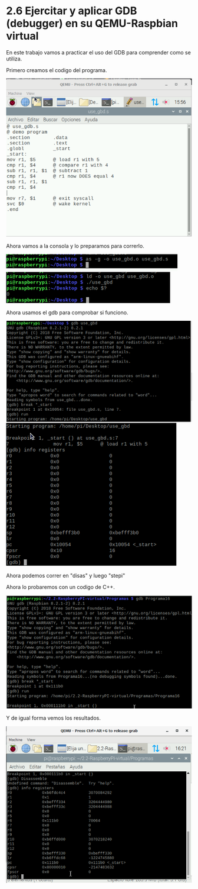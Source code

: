 # 2.6 Ejercitar y aplicar GDB (debugger) en su QEMU-Raspbian virtual

En este trabajo vamos a practicar el uso del GDB para comprender como se utiliza.

Primero creamos el codigo del programa.

![](https://github.com/FernandoOliva18212205/gdb/blob/main/Imagenes/imagen1archivo.PNG)

Ahora vamos a la consola y lo preparamos para correrlo.

![](https://github.com/FernandoOliva18212205/gdb/blob/main/Imagenes/imagen2codigo.PNG)
![](https://github.com/FernandoOliva18212205/gdb/blob/main/Imagenes/imagen3mascodigo.PNG)

Ahora usamos el gdb para comprobar si funciono.

![](https://github.com/FernandoOliva18212205/gdb/blob/main/Imagenes/imagen4masymascodigo.PNG)
![](https://github.com/FernandoOliva18212205/gdb/blob/main/Imagenes/imagen5codigoooo.PNG)

Ahora podemos correr en "disas" y luego "stepi"
![]()

Ahora lo probaremos con un codigo de C++.

![](https://github.com/FernandoOliva18212205/gdb/blob/main/Imagenes/imagen6codigocpp.PNG)

Y de igual forma vemos los resultados.

![](https://github.com/FernandoOliva18212205/gdb/blob/main/Imagenes/imagen7resultadoscpp.PNG)
